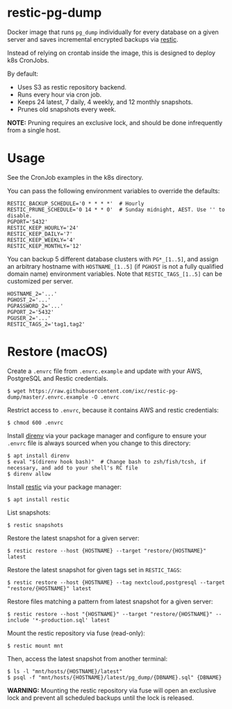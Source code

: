 # restic-pg-dump

Docker image that runs `pg_dump` individually for every database on a given server and saves incremental encrypted backups via [restic].

Instead of relying on crontab inside the image, this is designed to deploy k8s CronJobs.

By default:

- Uses S3 as restic repository backend.
- Runs every hour via cron job.
- Keeps 24 latest, 7 daily, 4 weekly, and 12 monthly snapshots.
- Prunes old snapshots every week.

**NOTE:** Pruning requires an exclusive lock, and should be done infrequently from a single host.


# Usage

See the CronJob examples in the k8s directory.

You can pass the following environment variables to override the defaults:

    RESTIC_BACKUP_SCHEDULE='0 * * * *'  # Hourly
    RESTIC_PRUNE_SCHEDULE='0 14 * * 0'  # Sunday midnight, AEST. Use '' to disable.
    PGPORT='5432'
    RESTIC_KEEP_HOURLY='24'
    RESTIC_KEEP_DAILY='7'
    RESTIC_KEEP_WEEKLY='4'
    RESTIC_KEEP_MONTHLY='12'

You can backup 5 different database clusters with `PG*_[1..5]`, and assign an arbitrary hostname with `HOSTNAME_[1..5]` (if `PGHOST` is not a fully qualified domain name) environment variables.  Note that `RESTIC_TAGS_[1..5]` can be customized per server.

    HOSTNAME_2='...'
    PGHOST_2='...'
    PGPASSWORD_2='...'
    PGPORT_2='5432'
    PGUSER_2='...'
    RESTIC_TAGS_2='tag1,tag2'


# Restore (macOS)

Create a `.envrc` file from `.envrc.example` and update with your AWS, PostgreSQL and Restic credentials.

    $ wget https://raw.githubusercontent.com/ixc/restic-pg-dump/master/.envrc.example -O .envrc

Restrict access to `.envrc`, because it contains AWS and restic credentials:

    $ chmod 600 .envrc

Install [direnv] via your package manager and configure to ensure your `.envrc` file is always sourced when you change to this directory:

    $ apt install direnv
    $ eval "$(direnv hook bash)"  # Change bash to zsh/fish/tcsh, if necessary, and add to your shell's RC file
    $ direnv allow

Install [restic] via your package manager:

    $ apt install restic

List snapshots:

    $ restic snapshots

Restore the latest snapshot for a given server:

    $ restic restore --host {HOSTNAME} --target "restore/{HOSTNAME}" latest

Restore the latest snapshot for given tags set in `RESTIC_TAGS`:

    $ restic restore --host {HOSTNAME} --tag nextcloud,postgresql --target "restore/{HOSTNAME}" latest

Restore files matching a pattern from latest snapshot for a given server:

    $ restic restore --host "{HOSTNAME}" --target "restore/{HOSTNAME}" --include '*-production.sql' latest

Mount the restic repository via fuse (read-only):

    $ restic mount mnt

Then, access the latest snapshot from another terminal:

    $ ls -l "mnt/hosts/{HOSTNAME}/latest"
    $ psql -f "mnt/hosts/{HOSTNAME}/latest/pg_dump/{DBNAME}.sql" {DBNAME}

**WARNING:** Mounting the restic repository via fuse will open an exclusive lock and prevent all scheduled backups until the lock is released.


[direnv]: https://direnv.net/
[restic]: https://restic.net/
